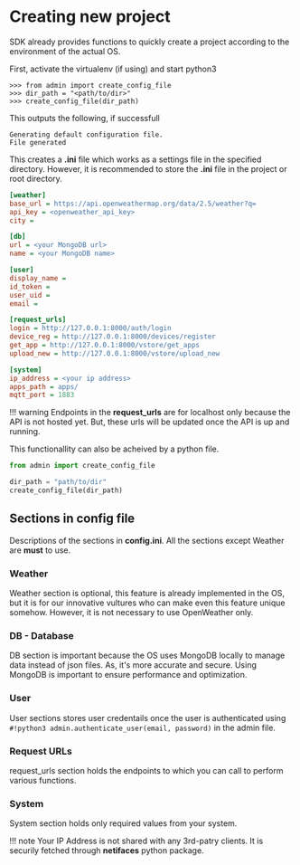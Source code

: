 # Creating new project

SDK already provides functions to quickly create a project according to the environment of the actual OS.

First, activate the virtualenv (if using) and start python3
```commandline
>>> from admin import create_config_file
>>> dir_path = "<path/to/dir>"
>>> create_config_file(dir_path)
```

This outputs the following, if successfull
```commandline
Generating default configuration file.
File generated
```

This creates a **.ini** file which works as a settings file in the specified directory. However, it is recommended to store the **.ini** file in the project or root directory.

```ini title="config.ini" linenums="1"
[weather]
base_url = https://api.openweathermap.org/data/2.5/weather?q=
api_key = <openweather_api_key>
city = 

[db]
url = <your MongoDB url>
name = <your MongoDB name>

[user]
display_name = 
id_token = 
user_uid = 
email = 

[request_urls]
login = http://127.0.0.1:8000/auth/login
device_reg = http://127.0.0.1:8000/devices/register
get_app = http://127.0.0.1:8000/vstore/get_apps
upload_new = http://127.0.0.1:8000/vstore/upload_new

[system]
ip_address = <your ip address>
apps_path = apps/
mqtt_port = 1883

```

!!! warning
    Endpoints in the **request_urls** are for localhost only because the API is not hosted yet. But, these urls will be updated once the API is up and running.

This functionallity can also be acheived by a python file.
```py linenums="1" title="main.py" 
from admin import create_config_file

dir_path = "path/to/dir"
create_config_file(dir_path)
```

## Sections in config file
Descriptions of the sections in **config.ini**. All the sections except Weather are **must** to use.

### Weather
Weather section is optional, this feature is already implemented in the OS, but it is for our innovative vultures who can make even this feature unique somehow. However, it is not necessary to use OpenWeather only.

### DB - Database
DB section is important because the OS uses MongoDB locally to manage data instead of json files. As, it's more accurate and secure. Using MongoDB is important to ensure performance and optimization.

### User
User sections stores user credentails once the user is authenticated using `#!python3 admin.authenticate_user(email, password)` in the admin file.

### Request URLs
request_urls section holds the endpoints to which you can call to perform various functions.

### System
System section holds only required values from your system.

!!! note
    Your IP Address is not shared with any 3rd-patry clients. It is securily fetched through **netifaces** python package.
    